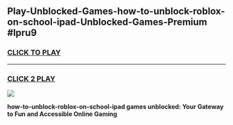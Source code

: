 
## Play-Unblocked-Games-how-to-unblock-roblox-on-school-ipad-Unblocked-Games-Premium #lpru9
<h3>
<a href="https://premium.freeplayer.one?title=how-to-unblock-roblox-on-school-ipad&ref=12M">CLICK TO PLAY</a></h3>
<hr>

<h3>
<a href="https://premium.freeplayer.one?title=how-to-unblock-roblox-on-school-ipad&ref=12M">CLICK 2 PLAY</a>
  
</h3>

<a href="https://premium.freeplayer.one?title=how-to-unblock-roblox-on-school-ipad&ref=12M"><img src="https://clearcache.store/games.png"></a>


**how-to-unblock-roblox-on-school-ipad games unblocked: Your Gateway to Fun and Accessible Online Gaming**
